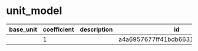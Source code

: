 # unit_model
|base_unit|coefficient|description|id|is_error|name|
|--|--|--|--|--|--|
||1||a4a6957677ff41bdb663171085ae8619|True|грамм|